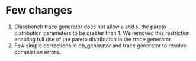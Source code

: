 # Few changes

1. Classbench trace generator does not allow `a` and `b`, the pareto distribution parameters to be greater than 1. We removed this restriction enabling full use of the pareto distribution in the trace generator.
2. Few simple corrections in db_generator and trace generator to resolve compilation errors.